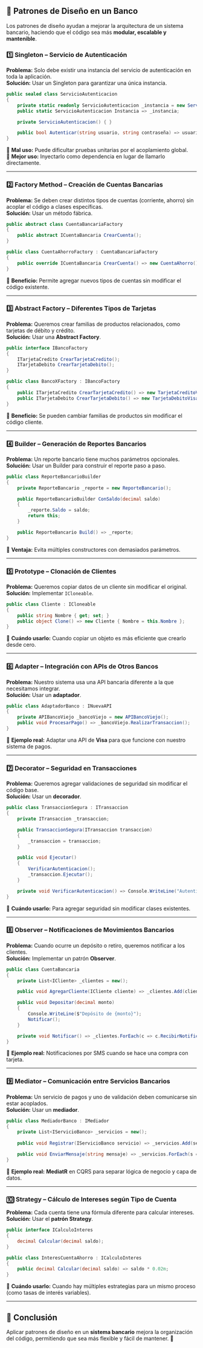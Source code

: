 ## 🏦 Patrones de Diseño en un Banco  

Los patrones de diseño ayudan a mejorar la arquitectura de un sistema bancario, haciendo que el código sea más **modular, escalable y mantenible**.  

### 1️⃣ **Singleton – Servicio de Autenticación**  
**Problema:** Solo debe existir una instancia del servicio de autenticación en toda la aplicación.  
**Solución:** Usar un Singleton para garantizar una única instancia.  

```csharp
public sealed class ServicioAutenticacion
{
    private static readonly ServicioAutenticacion _instancia = new ServicioAutenticacion();
    public static ServicioAutenticacion Instancia => _instancia;

    private ServicioAutenticacion() { }

    public bool Autenticar(string usuario, string contraseña) => usuario == "admin" && contraseña == "1234";
}
```

🔹 **Mal uso:** Puede dificultar pruebas unitarias por el acoplamiento global.  
🔹 **Mejor uso:** Inyectarlo como dependencia en lugar de llamarlo directamente.  

---

### 2️⃣ **Factory Method – Creación de Cuentas Bancarias**  
**Problema:** Se deben crear distintos tipos de cuentas (corriente, ahorro) sin acoplar el código a clases específicas.  
**Solución:** Usar un método fábrica.  

```csharp
public abstract class CuentaBancariaFactory
{
    public abstract ICuentaBancaria CrearCuenta();
}

public class CuentaAhorroFactory : CuentaBancariaFactory
{
    public override ICuentaBancaria CrearCuenta() => new CuentaAhorro();
}
```

🔹 **Beneficio:** Permite agregar nuevos tipos de cuentas sin modificar el código existente.  

---

### 3️⃣ **Abstract Factory – Diferentes Tipos de Tarjetas**  
**Problema:** Queremos crear familias de productos relacionados, como tarjetas de débito y crédito.  
**Solución:** Usar una **Abstract Factory**.  

```csharp
public interface IBancoFactory
{
    ITarjetaCredito CrearTarjetaCredito();
    ITarjetaDebito CrearTarjetaDebito();
}

public class BancoXFactory : IBancoFactory
{
    public ITarjetaCredito CrearTarjetaCredito() => new TarjetaCreditoVisa();
    public ITarjetaDebito CrearTarjetaDebito() => new TarjetaDebitoVisa();
}
```

🔹 **Beneficio:** Se pueden cambiar familias de productos sin modificar el código cliente.  

---

### 4️⃣ **Builder – Generación de Reportes Bancarios**  
**Problema:** Un reporte bancario tiene muchos parámetros opcionales.  
**Solución:** Usar un Builder para construir el reporte paso a paso.  

```csharp
public class ReporteBancarioBuilder
{
    private ReporteBancario _reporte = new ReporteBancario();

    public ReporteBancarioBuilder ConSaldo(decimal saldo)
    {
        _reporte.Saldo = saldo;
        return this;
    }

    public ReporteBancario Build() => _reporte;
}
```

🔹 **Ventaja:** Evita múltiples constructores con demasiados parámetros.  

---

### 5️⃣ **Prototype – Clonación de Clientes**  
**Problema:** Queremos copiar datos de un cliente sin modificar el original.  
**Solución:** Implementar `ICloneable`.  

```csharp
public class Cliente : ICloneable
{
    public string Nombre { get; set; }
    public object Clone() => new Cliente { Nombre = this.Nombre };
}
```

🔹 **Cuándo usarlo:** Cuando copiar un objeto es más eficiente que crearlo desde cero.  

---

### 6️⃣ **Adapter – Integración con APIs de Otros Bancos**  
**Problema:** Nuestro sistema usa una API bancaria diferente a la que necesitamos integrar.  
**Solución:** Usar un **adaptador**.  

```csharp
public class AdaptadorBanco : INuevaAPI
{
    private APIBancoViejo _bancoViejo = new APIBancoViejo();
    public void ProcesarPago() => _bancoViejo.RealizarTransaccion();
}
```

🔹 **Ejemplo real:** Adaptar una API de **Visa** para que funcione con nuestro sistema de pagos.  

---

### 7️⃣ **Decorator – Seguridad en Transacciones**  
**Problema:** Queremos agregar validaciones de seguridad sin modificar el código base.  
**Solución:** Usar un **decorador**.  

```csharp
public class TransaccionSegura : ITransaccion
{
    private ITransaccion _transaccion;

    public TransaccionSegura(ITransaccion transaccion)
    {
        _transaccion = transaccion;
    }

    public void Ejecutar()
    {
        VerificarAutenticacion();
        _transaccion.Ejecutar();
    }

    private void VerificarAutenticacion() => Console.WriteLine("Autenticación válida.");
}
```

🔹 **Cuándo usarlo:** Para agregar seguridad sin modificar clases existentes.  

---

### 8️⃣ **Observer – Notificaciones de Movimientos Bancarios**  
**Problema:** Cuando ocurre un depósito o retiro, queremos notificar a los clientes.  
**Solución:** Implementar un patrón **Observer**.  

```csharp
public class CuentaBancaria
{
    private List<ICliente> _clientes = new();

    public void AgregarCliente(ICliente cliente) => _clientes.Add(cliente);

    public void Depositar(decimal monto)
    {
        Console.WriteLine($"Depósito de {monto}");
        Notificar();
    }

    private void Notificar() => _clientes.ForEach(c => c.RecibirNotificacion());
}
```

🔹 **Ejemplo real:** Notificaciones por SMS cuando se hace una compra con tarjeta.  

---

### 9️⃣ **Mediator – Comunicación entre Servicios Bancarios**  
**Problema:** Un servicio de pagos y uno de validación deben comunicarse sin estar acoplados.  
**Solución:** Usar un **mediador**.  

```csharp
public class MediadorBanco : IMediador
{
    private List<IServicioBanco> _servicios = new();
    
    public void Registrar(IServicioBanco servicio) => _servicios.Add(servicio);

    public void EnviarMensaje(string mensaje) => _servicios.ForEach(s => s.RecibirMensaje(mensaje));
}
```

🔹 **Ejemplo real:** **MediatR** en CQRS para separar lógica de negocio y capa de datos.  

---

### 🔟 **Strategy – Cálculo de Intereses según Tipo de Cuenta**  
**Problema:** Cada cuenta tiene una fórmula diferente para calcular intereses.  
**Solución:** Usar el **patrón Strategy**.  

```csharp
public interface ICalculoInteres
{
    decimal Calcular(decimal saldo);
}

public class InteresCuentaAhorro : ICalculoInteres
{
    public decimal Calcular(decimal saldo) => saldo * 0.02m;
}
```

🔹 **Cuándo usarlo:** Cuando hay múltiples estrategias para un mismo proceso (como tasas de interés variables).  

---

## 📌 Conclusión  

Aplicar patrones de diseño en un **sistema bancario** mejora la organización del código, permitiendo que sea más flexible y fácil de mantener. 🚀  